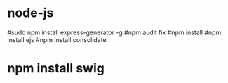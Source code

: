 # node-js
#sudo npm install express-generator -g
#npm audit fix
#npm install
#npm install ejs
 #npm install consolidate
 # npm install swig
